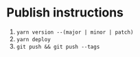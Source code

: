 # Publish instructions

1. `yarn version --(major | minor | patch)`
2. `yarn deploy`
3. `git push && git push --tags`
